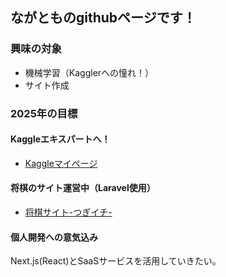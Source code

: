 ## ながとものgithubページです！

### 興味の対象
- 機械学習（Kagglerへの憧れ！）
- サイト作成

### 2025年の目標  
#### Kaggleエキスパートへ！
- [Kaggleマイページ](https://www.kaggle.com/ngsw75)

#### 将棋のサイト運営中（Laravel使用）
- [将棋サイト-つぎイチ-](https://www.tugi-ichi.com)  

#### 個人開発への意気込み
Next.js(React)とSaaSサービスを活用していきたい。
